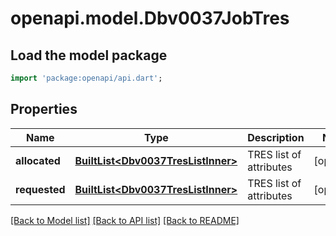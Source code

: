 # openapi.model.Dbv0037JobTres

## Load the model package
```dart
import 'package:openapi/api.dart';
```

## Properties
Name | Type | Description | Notes
------------ | ------------- | ------------- | -------------
**allocated** | [**BuiltList&lt;Dbv0037TresListInner&gt;**](Dbv0037TresListInner.md) | TRES list of attributes | [optional] 
**requested** | [**BuiltList&lt;Dbv0037TresListInner&gt;**](Dbv0037TresListInner.md) | TRES list of attributes | [optional] 

[[Back to Model list]](../README.md#documentation-for-models) [[Back to API list]](../README.md#documentation-for-api-endpoints) [[Back to README]](../README.md)


